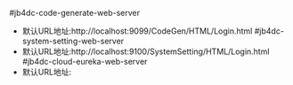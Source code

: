 #jb4dc-code-generate-web-server
- 默认URL地址:http://localhost:9099/CodeGen/HTML/Login.html
#jb4dc-system-setting-web-server
- 默认URL地址:http://localhost:9100/SystemSetting/HTML/Login.html
#jb4dc-cloud-eureka-web-server
- 默认URL地址: